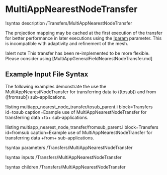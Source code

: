 # MultiAppNearestNodeTransfer

!syntax description /Transfers/MultiAppNearestNodeTransfer

The projection mapping may be cached at the first execution of the transfer for better performance in later executions using the [!param](/Transfers/MultiAppNearestNodeTransfer/fixed_meshes) parameter. This is incompatible with adaptivity and refinement of the mesh.

!alert note
This transfer has been re-implemented to be more flexible. Please consider using [MultiAppGeneralFieldNearestNodeTransfer.md]

## Example Input File Syntax

The following examples demonstrate the use the MultiAppNearestNodeTransfer for transferring data
to ([tosub]) and from ([fromsub]) sub-applications.

!listing multiapp_nearest_node_transfer/tosub_parent.i block=Transfers id=tosub caption=Example use of MultiAppNearestNodeTransfer for transferring data +to+ sub-applications.

!listing multiapp_nearest_node_transfer/fromsub_parent.i block=Transfers id=fromsub caption=Example use of MultiAppNearestNodeTransfer for transferring data +from+ sub-applications.

!syntax parameters /Transfers/MultiAppNearestNodeTransfer

!syntax inputs /Transfers/MultiAppNearestNodeTransfer

!syntax children /Transfers/MultiAppNearestNodeTransfer
